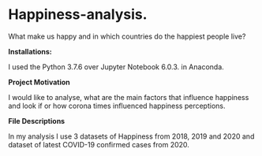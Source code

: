 # Happiness-analysis.
What make us happy and in which countries do the happiest people live?

**Installations:**

I used the Python 3.7.6 over Jupyter Notebook 6.0.3. in Anaconda.

**Project Motivation**

I would like to analyse, what are the main factors that influence happiness and look if or how corona times influenced happiness perceptions.

**File Descriptions**

In my analysis I use 3 datasets of Happiness from 2018, 2019 and 2020 and dataset of latest COVID-19 confirmed cases from 2020.
